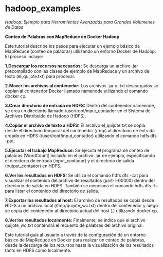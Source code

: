# hadoop_examples
*Hadoop: Ejemplo para Herramientas Avanzadas para Grandes Volumenes de Datos*

**Conteo de Palabras con MapReduce en Docker Hadoop**

Este tutorial describe los pasos para ejecutar un ejemplo básico de MapReduce (conteo de palabras) utilizando un entorno Docker de Hadoop. El proceso incluye:

**1.Descargar los recursos necesarios:** Se descarga un archivo .jar precompilado con las clases de ejemplo de MapReduce y un archivo de texto (el_quijote.txt) para procesar.

**2.Mover los archivos al contenedor:** Los archivos .jar y .txt descargados se copian al contenedor Docker llamado namenode utilizando el comando docker cp.

**3.Crear directorio de entrada en HDFS:** Dentro del contenedor namenode, se crea un directorio llamado /user/root/input_contador en el Sistema de Archivos Distribuido de Hadoop (HDFS).

**4.Copiar el archivo de texto a HDFS:** El archivo el_quijote.txt se copia desde el directorio temporal del contenedor (/tmp) al directorio de entrada creado en HDFS (/user/root/input_contador) utilizando el comando hdfs dfs -put.

**5.Ejecutar el trabajo MapReduce:** Se ejecuta el programa de conteo de palabras (WordCount) incluido en el archivo .jar de ejemplo, especificando el directorio de entrada (input_contador) y el directorio de salida (output_contador) en HDFS.

**6.Ver los resultados en HDFS:** Se utiliza el comando hdfs dfs -cat para visualizar el contenido del archivo de resultados (part-r-00000) dentro del directorio de salida en HDFS. También se menciona el comando hdfs dfs -ls para listar el contenido del directorio de salida.

**7.Exportar los resultados al host:** El archivo de resultados se copia desde HDFS a un archivo local (/tmp/quijote_wc.txt) dentro del contenedor y luego se copia del contenedor al directorio actual del host (.) utilizando docker cp.

**8.Ver los resultados localmente:** Finalmente, se indica que el archivo quijote_wc.txt contendrá el recuento de palabras del archivo original.

Este tutorial guía al usuario a través de la configuración de un entorno básico de MapReduce en Docker para realizar un conteo de palabras, desde la descarga de los recursos hasta la visualización de los resultados tanto en HDFS como localmente.
